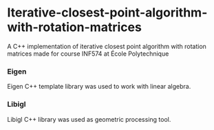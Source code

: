 # Iterative-closest-point-algorithm-with-rotation-matrices
A C++ implementation of iterative closest point algorithm with rotation matrices made for course INF574 at École Polytechnique

### Eigen
Eigen C++ template library was used to work with linear algebra.

### Libigl
Libigl C++ library was used as geometric processing tool.

